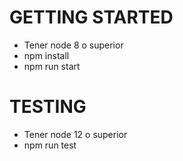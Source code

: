 # GETTING STARTED

- Tener node 8 o superior
- npm install
- npm run start

# TESTING

- Tener node 12 o superior
- npm run test
